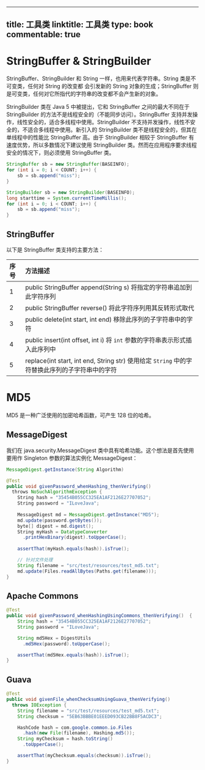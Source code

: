 
---
title: 工具类
linktitle: 工具类
type: book
commentable: true
---

# StringBuffer & StringBuilder

StringBuffer、StringBuilder 和 String 一样，也用来代表字符串。String 类是不可变类，任何对 String 的改变都 会引发新的 String 对象的生成；StringBuffer 则是可变类，任何对它所指代的字符串的改变都不会产生新的对象。

StringBuilder 类在 Java 5 中被提出，它和 StringBuffer 之间的最大不同在于 StringBuilder 的方法不是线程安全的（不能同步访问）。StringBuffer 支持并发操作，线性安全的，适合多线程中使用。StringBuilder 不支持并发操作，线性不安全的，不适合多线程中使用。新引入的 StringBuilder 类不是线程安全的，但其在单线程中的性能比 StringBuffer 高。由于 StringBuilder 相较于 StringBuffer 有速度优势，所以多数情况下建议使用 StringBuilder 类。然而在应用程序要求线程安全的情况下，则必须使用 StringBuffer 类。

```java
StringBuffer sb = new StringBuffer(BASEINFO);  
for (int i = 0; i < COUNT; i++) {  
    sb = sb.append("miss");  
}

StringBuilder sb = new StringBuilder(BASEINFO);  
long starttime = System.currentTimeMillis();  
for (int i = 0; i < COUNT; i++) {  
    sb = sb.append("miss");  
}
```

## StringBuffer

以下是 StringBuffer 类支持的主要方法：

| 序号 | 方法描述                                                                                       |
| :--- | :--------------------------------------------------------------------------------------------- |
| 1    | public StringBuffer append(String s) 将指定的字符串追加到此字符序列                            |
| 2    | public StringBuffer reverse() 将此字符序列用其反转形式取代                                     |
| 3    | public delete(int start, int end) 移除此序列的子字符串中的字符                                 |
| 4    | public insert(int offset, int i) 将 `int` 参数的字符串表示形式插入此序列中                     |
| 5    | replace(int start, int end, String str) 使用给定 `String` 中的字符替换此序列的子字符串中的字符 |

# MD5

MD5 是一种广泛使用的加密哈希函数，可产生 128 位的哈希。

## MessageDigest

我们在 java.security.MessageDigest 类中具有哈希功能。这个想法是首先使用要用作 Singleton 参数的算法实例化 MessageDigest：

```java
MessageDigest.getInstance(String Algorithm)
```

```java
@Test
public void givenPassword_whenHashing_thenVerifying()
  throws NoSuchAlgorithmException {
    String hash = "35454B055CC325EA1AF2126E27707052";
    String password = "ILoveJava";
         
    MessageDigest md = MessageDigest.getInstance("MD5");
    md.update(password.getBytes());
    byte[] digest = md.digest();
    String myHash = DatatypeConverter
      .printHexBinary(digest).toUpperCase();
         
    assertThat(myHash.equals(hash)).isTrue();

    // 针对文件处理
    String filename = "src/test/resources/test_md5.txt";
    md.update(Files.readAllBytes(Paths.get(filename)));
}
```

## Apache Commons

```java
@Test
public void givenPassword_whenHashingUsingCommons_thenVerifying()  {
    String hash = "35454B055CC325EA1AF2126E27707052";
    String password = "ILoveJava";

    String md5Hex = DigestUtils
      .md5Hex(password).toUpperCase();

    assertThat(md5Hex.equals(hash)).isTrue();
}
```

## Guava

```java
@Test
public void givenFile_whenChecksumUsingGuava_thenVerifying()
  throws IOException {
    String filename = "src/test/resources/test_md5.txt";
    String checksum = "5EB63BBBE01EEED093CB22BB8F5ACDC3";

    HashCode hash = com.google.common.io.Files
      .hash(new File(filename), Hashing.md5());
    String myChecksum = hash.toString()
      .toUpperCase();

    assertThat(myChecksum.equals(checksum)).isTrue();
}
```

    